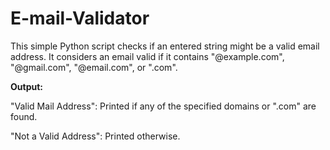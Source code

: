 # E-mail-Validator

This simple Python script checks if an entered string might be a valid email address. It considers an email valid if it contains "@example.com", "@gmail.com", "@email.com", or ".com".

**Output:**

"Valid Mail Address": Printed if any of the specified domains or ".com" are found.

"Not a Valid Address": Printed otherwise.
